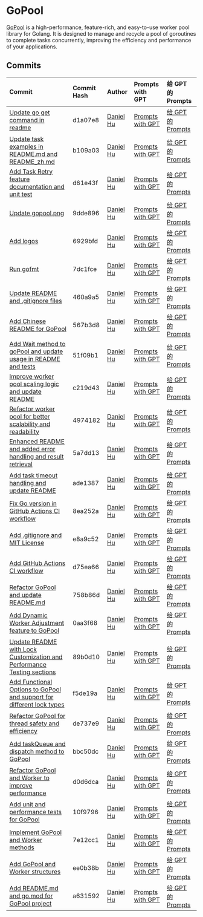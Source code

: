 # GoPool

[GoPool](https://github.com/devchat-ai/gopool) is a high-performance, feature-rich, and easy-to-use worker pool library for Golang. It is designed to manage and recycle a pool of goroutines to complete tasks concurrently, improving the efficiency and performance of your applications.

## Commits

| Commit | Commit Hash | Author | Prompts with GPT | 给 GPT 的 Prompts |
|:-------------|:-------------|:-------------|:-------------|:------------|
| [Update go get command in readme](https://github.com/devchat-ai/gopool/commit/d1a07e8aa342f8df3e82d661198723bcc052dee5)                                        | d1a07e8       | [Daniel Hu](https://github.com/daniel-hutao) | [Prompts with GPT](./commits/d1a07e8aa342f8df3e82d661198723bcc052dee5.md) | [给 GPT 的 Prompts](./commits/d1a07e8aa342f8df3e82d661198723bcc052dee5_zh.md) |
| [Update task examples in README.md and README_zh.md](https://github.com/devchat-ai/gopool/commit/b109a0338c03b28e3d6b23bb7c54cb9853b71ffa)                     | b109a03       | [Daniel Hu](https://github.com/daniel-hutao) | [Prompts with GPT](./commits/b109a0338c03b28e3d6b23bb7c54cb9853b71ffa.md) | [给 GPT 的 Prompts](./commits/b109a0338c03b28e3d6b23bb7c54cb9853b71ffa_zh.md) |
| [Add Task Retry feature documentation and unit test](https://github.com/devchat-ai/gopool/commit/d61e43f20c5766bf74b68bffb075454b314239a1)                     | d61e43f       | [Daniel Hu](https://github.com/daniel-hutao) | [Prompts with GPT](./commits/d61e43f20c5766bf74b68bffb075454b314239a1.md) | [给 GPT 的 Prompts](./commits/d61e43f20c5766bf74b68bffb075454b314239a1_zh.md) |
| [Update gopool.png](https://github.com/devchat-ai/gopool/commit/9dde896e2e789616940d7c14a77b9b8d28d9377f)                                                      | 9dde896       | [Daniel Hu](https://github.com/daniel-hutao) | [Prompts with GPT](./commits/9dde896e2e789616940d7c14a77b9b8d28d9377f.md) | [给 GPT 的 Prompts](./commits/9dde896e2e789616940d7c14a77b9b8d28d9377f_zh.md) |
| [Add logos](https://github.com/devchat-ai/gopool/commit/6929bfd39c1c02668ad09130273d0d25bde326bc)                                                              | 6929bfd       | [Daniel Hu](https://github.com/daniel-hutao) | [Prompts with GPT](./commits/6929bfd39c1c02668ad09130273d0d25bde326bc.md) | [给 GPT 的 Prompts](./commits/6929bfd39c1c02668ad09130273d0d25bde326bc_zh.md) |
| [Run gofmt](https://github.com/devchat-ai/gopool/commit/7dc1fcec9fc3758c53f356174f8fe410950b94cb)                                                              | 7dc1fce       | [Daniel Hu](https://github.com/daniel-hutao) | [Prompts with GPT](./commits/7dc1fcec9fc3758c53f356174f8fe410950b94cb.md) | [给 GPT 的 Prompts](./commits/7dc1fcec9fc3758c53f356174f8fe410950b94cb_zh.md) |
| [Update README and .gitignore files](https://github.com/devchat-ai/gopool/commit/460a9a5b7d9d2b576820d66e586ce069eedcfd4f)                                     | 460a9a5       | [Daniel Hu](https://github.com/daniel-hutao) | [Prompts with GPT](./commits/460a9a5b7d9d2b576820d66e586ce069eedcfd4f.md) | [给 GPT 的 Prompts](./commits/460a9a5b7d9d2b576820d66e586ce069eedcfd4f_zh.md) |
| [Add Chinese README for GoPool](https://github.com/devchat-ai/gopool/commit/567b3d84c59cdf15aae5e7b54e98e285d10715ca)                                          | 567b3d8       | [Daniel Hu](https://github.com/daniel-hutao) | [Prompts with GPT](./commits/567b3d84c59cdf15aae5e7b54e98e285d10715ca.md) | [给 GPT 的 Prompts](./commits/567b3d84c59cdf15aae5e7b54e98e285d10715ca_zh.md) |
| [Add Wait method to goPool and update usage in README and tests](https://github.com/devchat-ai/gopool/commit/51f09b162fbc0f01056da48846644cec796e0822)         | 51f09b1       | [Daniel Hu](https://github.com/daniel-hutao) | [Prompts with GPT](./commits/51f09b162fbc0f01056da48846644cec796e0822.md) | [给 GPT 的 Prompts](./commits/51f09b162fbc0f01056da48846644cec796e0822_zh.md) |
| [Improve worker pool scaling logic and update README](https://github.com/devchat-ai/gopool/commit/c219d4360f20f0a3d8161a16d7b7e62d24b4da26)                    | c219d43       | [Daniel Hu](https://github.com/daniel-hutao) | [Prompts with GPT](./commits/c219d4360f20f0a3d8161a16d7b7e62d24b4da26.md) | [给 GPT 的 Prompts](./commits/c219d4360f20f0a3d8161a16d7b7e62d24b4da26_zh.md) |
| [Refactor worker pool for better scalability and readability](https://github.com/devchat-ai/gopool/commit/4974182f6deb388f53f4effbcf97991120c60536)            | 4974182       | [Daniel Hu](https://github.com/daniel-hutao) | [Prompts with GPT](./commits/4974182f6deb388f53f4effbcf97991120c60536.md) | [给 GPT 的 Prompts](./commits/4974182f6deb388f53f4effbcf97991120c60536_zh.md) |
| [Enhanced README and added error handling and result retrieval](https://github.com/devchat-ai/gopool/commit/5a7dd133c2eb5ac4bb53a98e18e6c0313917362b)          | 5a7dd13       | [Daniel Hu](https://github.com/daniel-hutao) | [Prompts with GPT](./commits/5a7dd133c2eb5ac4bb53a98e18e6c0313917362b.md) | [给 GPT 的 Prompts](./commits/5a7dd133c2eb5ac4bb53a98e18e6c0313917362b_zh.md) |
| [Add task timeout handling and update README](https://github.com/devchat-ai/gopool/commit/ade138707a5f094bfff9d59ca05db78fb11ced87)                            | ade1387       | [Daniel Hu](https://github.com/daniel-hutao) | [Prompts with GPT](./commits/ade138707a5f094bfff9d59ca05db78fb11ced87.md) | [给 GPT 的 Prompts](./commits/ade138707a5f094bfff9d59ca05db78fb11ced87_zh.md) |
| [Fix Go version in GitHub Actions CI workflow](https://github.com/devchat-ai/gopool/commit/8ea252a1b96dc254def2cfb72621354a2496a79b)                           | 8ea252a       | [Daniel Hu](https://github.com/daniel-hutao) | [Prompts with GPT](./commits/8ea252a1b96dc254def2cfb72621354a2496a79b.md) | [给 GPT 的 Prompts](./commits/8ea252a1b96dc254def2cfb72621354a2496a79b_zh.md) |
| [Add .gitignore and MIT License](https://github.com/devchat-ai/gopool/commit/e8a9c52516c740e152b5d334d60e6b16c71b1550)                                         | e8a9c52       | [Daniel Hu](https://github.com/daniel-hutao) | [Prompts with GPT](./commits/e8a9c52516c740e152b5d334d60e6b16c71b1550.md) | [给 GPT 的 Prompts](./commits/e8a9c52516c740e152b5d334d60e6b16c71b1550_zh.md) |
| [Add GitHub Actions CI workflow](https://github.com/devchat-ai/gopool/commit/d75ea66c4129f0b14a5bbb42e123e676c2a2b3a1)                                         | d75ea66       | [Daniel Hu](https://github.com/daniel-hutao) | [Prompts with GPT](./commits/d75ea66c4129f0b14a5bbb42e123e676c2a2b3a1.md) | [给 GPT 的 Prompts](./commits/d75ea66c4129f0b14a5bbb42e123e676c2a2b3a1_zh.md) |
| [Refactor GoPool and update README.md](https://github.com/devchat-ai/gopool/commit/758b86d76b4495c8bb5fe59f8caf31b0434824a6)                                   | 758b86d       | [Daniel Hu](https://github.com/daniel-hutao) | [Prompts with GPT](./commits/758b86d76b4495c8bb5fe59f8caf31b0434824a6.md) | [给 GPT 的 Prompts](./commits/758b86d76b4495c8bb5fe59f8caf31b0434824a6_zh.md) |
| [Add Dynamic Worker Adjustment feature to GoPool](https://github.com/devchat-ai/gopool/commit/0aa3f680f3e3588fca9b0ebfe3581822d3a774d0)                        | 0aa3f68       | [Daniel Hu](https://github.com/daniel-hutao) | [Prompts with GPT](./commits/0aa3f680f3e3588fca9b0ebfe3581822d3a774d0.md) | [给 GPT 的 Prompts](./commits/0aa3f680f3e3588fca9b0ebfe3581822d3a774d0_zh.md) |
| [Update README with Lock Customization and Performance Testing sections](https://github.com/devchat-ai/gopool/commit/89b0d10ef2260f81faa6c85be5cb68461f90740c) | 89b0d10       | [Daniel Hu](https://github.com/daniel-hutao) | [Prompts with GPT](./commits/89b0d10ef2260f81faa6c85be5cb68461f90740c.md) | [给 GPT 的 Prompts](./commits/89b0d10ef2260f81faa6c85be5cb68461f90740c_zh.md) |
| [Add Functional Options to GoPool and support for different lock types](https://github.com/devchat-ai/gopool/commit/f5de19a30ac7c9151e11c00dccc4ac0f97385a57)  | f5de19a       | [Daniel Hu](https://github.com/daniel-hutao) | [Prompts with GPT](./commits/f5de19a30ac7c9151e11c00dccc4ac0f97385a57.md) | [给 GPT 的 Prompts](./commits/f5de19a30ac7c9151e11c00dccc4ac0f97385a57_zh.md) |
| [Refactor GoPool for thread safety and efficiency](https://github.com/devchat-ai/gopool/commit/de737e9283cf6b7ae44f179ed93a9fe413bdc2de)                       | de737e9       | [Daniel Hu](https://github.com/daniel-hutao) | [Prompts with GPT](./commits/de737e9283cf6b7ae44f179ed93a9fe413bdc2de.md) | [给 GPT 的 Prompts](./commits/de737e9283cf6b7ae44f179ed93a9fe413bdc2de_zh.md) |
| [Add taskQueue and dispatch method to GoPool](https://github.com/devchat-ai/gopool/commit/bbc50dcd889bd7c956ebe5e55b89b43faea86962)                            | bbc50dc       | [Daniel Hu](https://github.com/daniel-hutao) | [Prompts with GPT](./commits/bbc50dcd889bd7c956ebe5e55b89b43faea86962.md) | [给 GPT 的 Prompts](./commits/bbc50dcd889bd7c956ebe5e55b89b43faea86962_zh.md) |
| [Refactor GoPool and Worker to improve performance](https://github.com/devchat-ai/gopool/commit/d0d6dcabfdb787d4359f2c7c508ddc350e5ad9c4)                      | d0d6dca       | [Daniel Hu](https://github.com/daniel-hutao) | [Prompts with GPT](./commits/d0d6dcabfdb787d4359f2c7c508ddc350e5ad9c4.md) | [给 GPT 的 Prompts](./commits/d0d6dcabfdb787d4359f2c7c508ddc350e5ad9c4_zh.md) |
| [Add unit and performance tests for GoPool](https://github.com/devchat-ai/gopool/commit/10f9796edbaa60ac987e31c1d88c573a12d3ce09)                              | 10f9796       | [Daniel Hu](https://github.com/daniel-hutao) | [Prompts with GPT](./commits/10f9796edbaa60ac987e31c1d88c573a12d3ce09.md) | [给 GPT 的 Prompts](./commits/10f9796edbaa60ac987e31c1d88c573a12d3ce09_zh.md) |
| [Implement GoPool and Worker methods](https://github.com/devchat-ai/gopool/commit/7e12cc11646474489e807ee52d915a1e7ce49cc9)                                    | 7e12cc1       | [Daniel Hu](https://github.com/daniel-hutao) | [Prompts with GPT](./commits/7e12cc11646474489e807ee52d915a1e7ce49cc9.md) | [给 GPT 的 Prompts](./commits/7e12cc11646474489e807ee52d915a1e7ce49cc9_zh.md) |
| [Add GoPool and Worker structures](https://github.com/devchat-ai/gopool/commit/ee0b38ba85830d07046145583c2a568905d9839f)                                       | ee0b38b       | [Daniel Hu](https://github.com/daniel-hutao) | [Prompts with GPT](./commits/ee0b38ba85830d07046145583c2a568905d9839f.md) | [给 GPT 的 Prompts](./commits/ee0b38ba85830d07046145583c2a568905d9839f_zh.md) |
| [Add README.md and go.mod for GoPool project](https://github.com/devchat-ai/gopool/commit/a6315922a026b4290b0b1cd54e95b25e93538047)                            | a631592       | [Daniel Hu](https://github.com/daniel-hutao) | [Prompts with GPT](./commits/a6315922a026b4290b0b1cd54e95b25e93538047.md) | [给 GPT 的 Prompts](./commits/a6315922a026b4290b0b1cd54e95b25e93538047_zh.md) |

